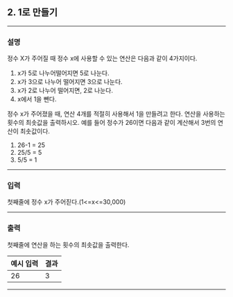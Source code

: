## 2. 1로 만들기
*************************************************************************
### 설명

정수 X가 주어질 때 정수 x에 사용할 수 있는 연산은 다음과 같이 4가지이다.
1. x가 5로 나누어떨어지면 5로 나눈다.
2. x가 3으로 나누어 떨어지면 3으로 나눈다.
3. x가 2로 나누어 떨어지면, 2로 나눈다.
4. x에서 1을 뺀다.

정수 x가 주어졌을 때, 연산 4개를 적절히 사용해서 1을 만들려고 한다. 연산을 사용하는 횟수의 최솟값을 출력하시오.
예를 들어 정수가 26이면 다음과 같이 계산해서 3번의 연산이 최솟값이다. 
1. 26-1 = 25
2. 25/5 = 5
3. 5/5 = 1

-------------------------------------------------------------------------
### 입력
첫째줄에 정수 x가 주어짇다.(1<=x<=30,000)

-------------------------------------------------------------------------
### 출력
첫째줄에 연산을 하는 횟수의 최솟값을 출력한다. 

| 예시 입력 | 결과  |
|-------|-----|
| 26    | 3   |

-------------------------------------------------------------------------
